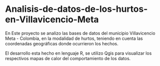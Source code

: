 # Analisis-de-datos-de-los-hurtos-en-Villavicencio-Meta
En Este proyecto se analizo las bases de datos del municipio Villavicencio Meta - Colombia, en la modalidad de hurtos, teniendo en cuenta las coordenadas geográficas donde ocurrieron los hechos.

El desarrollo esta hecho en lenguaje R, se utilizo Qgis para visualizar los respectivos mapas de calor del comportamiento de los datos.
